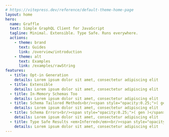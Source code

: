 ```yaml
---
# https://vitepress.dev/reference/default-theme-home-page
layout: home
hero:
  name: Graffle
  text: Simple GraphQL Client for JavaScript
  tagline: Minimal. Extensible. Type Safe. Runs everywhere.
  actions:
    - theme: brand
      text: Guides 
      link: /overview/introduction
    - theme: alt
      text: Examples
      link: /examples/rawString
features:
  - title: Opt-in Generation
    details: Lorem ipsum dolor sit amet, consectetur adipiscing elit
  - title: Extensible
    details: Lorem ipsum dolor sit amet, consectetur adipiscing elit
  - title: In-Memory Schemas Too
    details: Lorem ipsum dolor sit amet, consectetur adipiscing elit
  - title: Schema Tailored Methods<br/><span style="opacity:0.25;">( gen )</span>
    details: Lorem ipsum dolor sit amet, consectetur adipiscing elit
  - title: Schema Errors<br/><span style="opacity:0.25;">( gen )</span>
    details: Lorem ipsum dolor sit amet, consectetur adipiscing elit
  - title: Type Safe Results <em>Inferred</em><br/><span style="opacity:0.25;">( gen )</span>
    details: Lorem ipsum dolor sit amet, consectetur adipiscing elit
---
```

